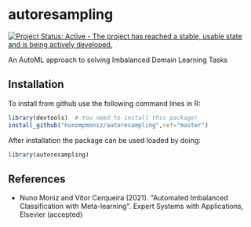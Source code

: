 autoresampling
====

[![Project Status: Active - The project has reached a stable, usable state and is being actively developed.](http://www.repostatus.org/badges/latest/active.svg)](http://www.repostatus.org/#active)

An AutoML approach to solving Imbalanced Domain Learning Tasks

Installation
------------

<!-- You can install the last released version from [CRAN](https://CRAN.R-project.org) with: -->
<!--``` {r, eval=FALSE} -->
<!-- install.packages("IRon") -->
<!-- ``` -->
<!-- You can also install the latest development version from GitHub: -->
<!-- ```{r, eval=FALSE} -->
<!-- install.packages("devtools") -->
<!-- devtools::install_github("nunompmoniz/IRon") -->
<!-- ``` -->
To install from github use the following command lines in R:

``` r
library(devtools)  # You need to install this package!
install_github("nunompmoniz/autoresampling",ref="master")
```

After installation the package can be used loaded by doing:

``` r
library(autoresampling)
```

References
----------

-   Nuno Moniz and Vítor Cerqueira (2021). "Automated Imbalanced Classification with Meta-learning". Expert Systems with Applications, Elsevier (accepted)

